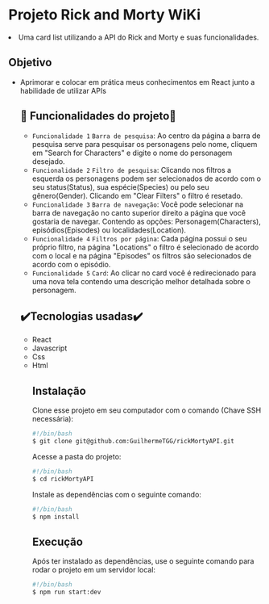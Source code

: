 <body>
<h1>Projeto Rick and Morty WiKi</h1>
<li>Uma card list utilizando a API do Rick and Morty e suas funcionalidades. 

 <h2>Objetivo</h2>
 <ul>
 <li>Aprimorar e colocar em prática meus conhecimentos em React junto a habilidade de utilizar APIs</li>
 
 <h2>🔨 Funcionalidades do projeto🔨</h2>

- `Funcionalidade 1` `Barra de pesquisa`: Ao centro da página a barra de pesquisa serve para pesquisar os personagens pelo nome, cliquem em "Search for Characters" e digite o nome do personagem desejado.
- `Funcionalidade 2` `Filtro de pesquisa`: Clicando nos filtros a esquerda os personagens podem ser selecionados de acordo com o seu status(Status), sua espécie(Species) ou pelo seu gênero(Gender). Clicando em "Clear Filters" o filtro é resetado.
- `Funcionalidade 3` `Barra de navegação`: Você pode selecionar na barra de navegação no canto superior direito a página que você gostaria de navegar. Contendo as opções: Personagem(Characters), episódios(Episodes) ou localidades(Location).
- `Funcionalidade 4` `Filtros por página`: Cada página possui o seu próprio filtro, na página "Locations" o filtro é selecionado de acordo com o local e na página "Episodes" os filtros são selecionados de acordo com o episódio.
- `Funcionalidade 5` `Card`: Ao clicar no card você é redirecionado para uma nova tela contendo uma descrição melhor detalhada sobre o personagem.
 
 <h2>✔️Tecnologias usadas✔️</h2>
 <ul>
  <li>React</li>
  <li>Javascript</li>
  <li>Css</li>
  <li>Html</li>
  
  ## Instalação

Clone esse projeto em seu computador com o comando (Chave SSH necessária):

```bash
#!/bin/bash
$ git clone git@github.com:GuilhermeTGG/rickMortyAPI.git
```

Acesse a pasta do projeto:

```bash
#!/bin/bash
$ cd rickMortyAPI
```

Instale as dependências com o seguinte comando:

```bash
#!/bin/bash
$ npm install
```

## Execução

Após ter instalado as dependências, use o seguinte comando para rodar o projeto em um servidor local:

```bash
#!/bin/bash
$ npm run start:dev
```

